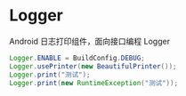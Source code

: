 # Logger
Android 日志打印组件，面向接口编程  Logger

```java
Logger.ENABLE = BuildConfig.DEBUG;
Logger.usePrinter(new BeautifulPrinter());
Logger.print("测试");
Logger.print(new RuntimeException("测试"));
```